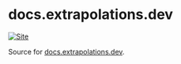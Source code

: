 # docs.extrapolations.dev

[![Site](https://github.com/danielfrg/danielfrg.com/workflows/deploy/badge.svg)](https://danielfrg.com)

Source for [docs.extrapolations.dev](https://docs.extrapolations.dev).
